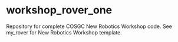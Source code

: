 # workshop_rover_one
Repository for complete COSGC New Robotics Workshop code. See my_rover for New Robotics Workshop template.
